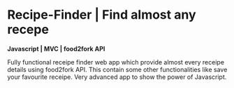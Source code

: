 # Recipe-Finder | Find almost any recepe

**Javascript | MVC | food2fork API**

Fully functional receipe finder web app which provide almost every receipe
details using food2fork API. This contain some other functionalities like save
your favourite receipe.
Very advanced app to show the power of Javascript.
